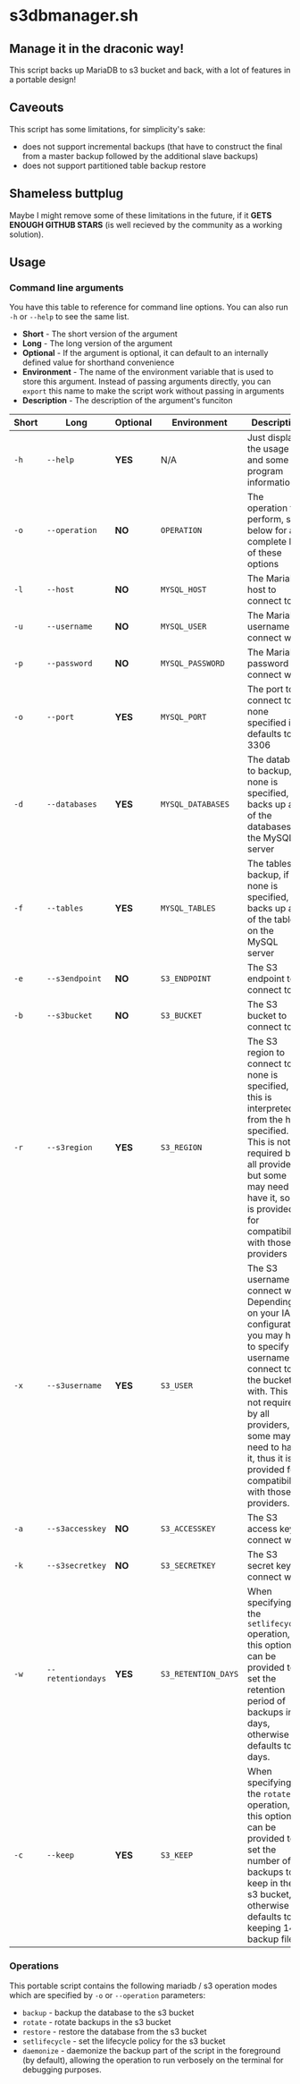 # s3dbmanager.sh

## Manage it in the draconic way!

This script backs up MariaDB to s3 bucket and back, with a lot of features in a portable design!

## Caveouts

This script has some limitations, for simplicity's sake:

- does not support incremental backups (that have to construct the final from a master backup followed by the additional slave backups)
- does not support partitioned table backup restore

## Shameless buttplug

Maybe I might remove some of these limitations in the future, if it **GETS ENOUGH GITHUB STARS** (is well recieved by the community as a working solution).

## Usage

### Command line arguments

You have this table to reference for command line options.  You can also run ``-h`` or ``--help`` to see the same list.

* **Short** - The short version of the argument
* **Long** - The long version of the argument
* **Optional** - If the argument is optional, it can default to an internally defined value for shorthand convenience
* **Environment** - The name of the environment variable that is used to store this argument.  Instead of passing arguments directly, you can ``export`` this name to make the script work without passing in arguments
* **Description** - The description of the argument's funciton

| Short | Long | Optional | Environment | Description |
| ----- | ---- | ---- | ---- | ---- |
| ``-h`` | ``--help`` | **YES** | N/A | Just displays the usage and some program information |
| ``-o`` | ``--operation`` | **NO** | ``OPERATION`` | The operation to perform, see below for a complete list of these options |
| ``-l`` | ``--host`` | **NO** | ``MYSQL_HOST`` | The MariaDB host to connect to |
| ``-u`` | ``--username`` | **NO** | ``MYSQL_USER`` | The MariaDB username to connect with |
| ``-p`` | ``--password`` | **NO** | ``MYSQL_PASSWORD`` | The MariaDB password to connect with |
| ``-o`` | ``--port`` | **YES** | ``MYSQL_PORT`` | The port to connect to, if none specified it defaults to 3306 |  
| ``-d`` | ``--databases`` | **YES** | ``MYSQL_DATABASES`` | The database to backup, if none is specified, it backs up all of the databases on the MySQL server |
| ``-f`` | ``--tables`` | **YES** | ``MYSQL_TABLES`` | The tables to backup, if none is specified, it backs up all of the tables on the MySQL server |
| ``-e`` | ``--s3endpoint`` | **NO** | ``S3_ENDPOINT`` | The S3 endpoint to connect to |
| ``-b`` | ``--s3bucket`` | **NO** | ``S3_BUCKET`` | The S3 bucket to connect to |
| ``-r`` | ``--s3region`` | **YES** | ``S3_REGION`` | The S3 region to connect to, if none is specified, this is interpreted from the host specified.  This is not required by all providers, but some may need to have it, so it is provided for compatibility with those providers |
| ``-x`` | ``--s3username`` | **YES** | ``S3_USER`` | The S3 username to connect with.  Depending on your IAM configuration, you may have to specify the username to connect to the bucket with.  This is not required by all providers, but some may need to have it, thus it is provided for compatibility with those providers. |
| ``-a`` | ``--s3accesskey`` | **NO** | ``S3_ACCESSKEY`` | The S3 access key to connect with |
| ``-k`` | ``--s3secretkey`` | **NO** | ``S3_SECRETKEY`` | The S3 secret key to connect with |
| ``-w`` | ``--retentiondays`` | **YES** | ``S3_RETENTION_DAYS`` | When specifying the ``setlifecycle`` operation, this option can be provided to set the retention period of backups in days, otherwise it defaults to 7 days. |
| ``-c`` | ``--keep`` | **YES** | ``S3_KEEP`` | When specifying the ``rotate`` operation, this option can be provided to set the number of backups to keep in the s3 bucket, otherwise it defaults to keeping 14 backup files |

### Operations

This portable script contains the following mariadb / s3 operation modes which are specified by ``-o`` or ``--operation`` parameters:

- ``backup`` - backup the database to the s3 bucket
- ``rotate`` - rotate backups in the s3 bucket
- ``restore`` - restore the database from the s3 bucket
- ``setlifecycle`` - set the lifecycle policy for the s3 bucket
- ``daemonize`` - daemonize the backup part of the script in the foreground (by default), allowing the operation to run verbosely on the terminal for debugging purposes.